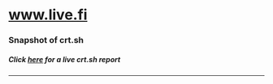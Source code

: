 # www.live.fi
### Snapshot of crt.sh
##### Click [here](https://crt.sh/?q=C67D722C1495BE02CBF9EF1159F5CA4AA782DC832DC6AA60C9AA076A0AD1E69D) for a live crt.sh report

---
